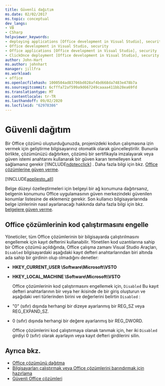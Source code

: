 ```yaml
---
title: Güvenli dağıtım
ms.date: 02/02/2017
ms.topic: conceptual
dev_langs:
- VB
- CSharp
helpviewer_keywords:
- deploying applications [Office development in Visual Studio], security
- Office development in Visual Studio, security
- Office applications [Office development in Visual Studio], security
- ClickOnce deployment [Office development in Visual Studio], security
author: John-Hart
ms.author: johnhart
manager: jillfra
ms.workload:
- office
ms.openlocfilehash: 1000504ad83706bd028af4bd668da7483e478b7a
ms.sourcegitcommit: 6cfffa72af599a9d667249caaaa411bb28ea69fd
ms.translationtype: MT
ms.contentlocale: tr-TR
ms.lasthandoff: 09/02/2020
ms.locfileid: "62978386"
---
```

# <a name="secure-deployment"></a>Güvenli dağıtım
  Bir Office çözümü oluşturduğunuzda, projenizdeki kodun çalışmasına izin vermek için geliştirme bilgisayarınız otomatik olarak güncelleştirilir. Bununla birlikte, çözümünüzü dağıtırken, çözümü bir sertifikayla imzalayarak veya güven istemi anahtarını kullanarak bir güven kararı temelleyen kanıt sağlamanız gerekir [!INCLUDE[ndptecclick](../vsto/includes/ndptecclick-md.md)] . Daha fazla bilgi için bkz. [Office çözümlerine güven verme](../vsto/granting-trust-to-office-solutions.md).

 [!INCLUDE[appliesto_all](../vsto/includes/appliesto-all-md.md)]

 Belge düzeyi özelleştirmeleri için belgeyi bir ağ konumuna dağıtırsanız, belgenin konumunu Office uygulamasının güven merkezindeki güvenilen konumlar listesine de eklemeniz gerekir. Son kullanıcı bilgisayarlarında belge izinlerinin nasıl ayarlanacağı hakkında daha fazla bilgi için bkz. [belgelere güven verme](../vsto/granting-trust-to-documents.md).

## <a name="prevent-office-solutions-from-running-code"></a>Office çözümlerinin kod çalıştırmasını engelle
 Yöneticiler, tüm Office çözümlerinin bir bilgisayarda çalıştırılmasını engellemek için kayıt defterini kullanabilir. Yönetilen kod uzantılarına sahip bir Office çözümü açıldığında, Office çalışma zamanı Visual Studio Araçları, `Disabled` bilgisayardaki aşağıdaki kayıt defteri anahtarlarından biri altında ada sahip bir girdinin olup olmadığını denetler:

- **HKEY_CURRENT_USER \Software\Microsoft\VSTO**

- **HKEY_LOCAL_MACHINE \Software\Microsoft\VSTO**

  Office çözümlerinin kod çalıştırmasını engellemek için, `Disabled` Bu kayıt defteri anahtarlarının bir veya her ikisinde de bir giriş oluşturun ve aşağıdaki veri türlerinden birini ve değerlerini belirtin `Disabled` :

- "0" (sıfır) dışında herhangi bir dizeye ayarlanmış bir REG_SZ veya REG_EXPAND_SZ.

- 0 (sıfır) dışında herhangi bir değere ayarlanmış bir REG_DWORD.

  Office çözümlerini kod çalıştırmaya olanak tanımak için, her iki `Disabled` girdiyi 0 (sıfır) olarak ayarlayın veya kayıt defteri girdilerini silin.

## <a name="see-also"></a>Ayrıca bkz.
- [Office çözümünü dağıtma](../vsto/deploying-an-office-solution.md)
- [Bilgisayarları çalıştırmak veya Office çözümlerini barındırmak için hazırlama](https://msdn.microsoft.com/be1b173f-7261-4d74-aa4e-94ccd43db8d8)
- [Güvenli Office çözümleri](../vsto/securing-office-solutions.md)
